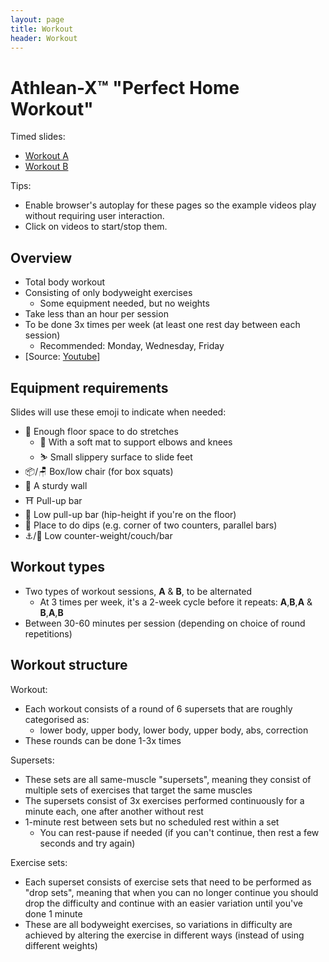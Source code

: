 ```yaml
---
layout: page
title: Workout
header: Workout
---
```


# Athlean-X™ "Perfect Home Workout"

Timed slides:

* [Workout A](a.html)
* [Workout B](b.html)

Tips:

* Enable browser's autoplay for these pages so the example videos play without requiring user interaction.
* Click on videos to start/stop them.

## Overview

* Total body workout
* Consisting of only bodyweight exercises
  * Some equipment needed, but no weights
* Take less than an hour per session
* To be done 3x times per week (at least one rest day between each session)
  * Recommended: Monday, Wednesday, Friday
* [Source: [Youtube](https://www.youtube.com/watch?v=vc1E5CfRfos)]

## Equipment requirements

Slides will use these emoji to indicate when needed:

* 🧘 Enough floor space to do stretches
  * 🧎 With a soft mat to support elbows and knees
  * ⛷️ Small slippery surface to slide feet
* 📦/🪑 Box/low chair (for box squats)
* 🧱 A sturdy wall
* ⛩️ Pull-up bar <!-- 🧗 -->
* 🚧 Low pull-up bar (hip-height if you're on the floor)
* 📐 Place to do dips (e.g. corner of two counters, parallel bars)
* ⚓/💈 Low counter-weight/couch/bar

## Workout types

* Two types of workout sessions, **A** & **B**, to be alternated
  * At 3 times per week, it's a 2-week cycle before it repeats: **A**,**B**,**A** & **B**,**A**,**B**
* Between 30-60 minutes per session (depending on choice of round repetitions)

## Workout structure

Workout:

* Each workout consists of a round of 6 supersets that are roughly categorised as:
  * lower body, upper body, lower body, upper body, abs, correction
* These rounds can be done 1-3x times

Supersets:

* These sets are all same-muscle "supersets", meaning they consist of multiple sets of exercises that target the same muscles
* The supersets consist of 3x exercises performed continuously for a minute each, one after another without rest
* 1-minute rest between sets but no scheduled rest within a set
  * You can rest-pause if needed (if you can't continue, then rest a few seconds and try again)

Exercise sets:

* Each superset consists of exercise sets that need to be performed as "drop sets", meaning that when you can no longer continue you should drop the difficulty and continue with an easier variation until you've done 1 minute
* These are all bodyweight exercises, so variations in difficulty are achieved by altering the exercise in different ways (instead of using different weights)
